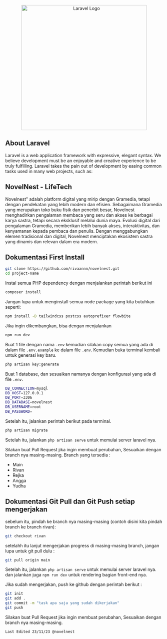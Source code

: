 <p align="center"><a href="https://laravel.com" target="_blank"><img src="https://raw.githubusercontent.com/laravel/art/master/logo-lockup/5%20SVG/2%20CMYK/1%20Full%20Color/laravel-logolockup-cmyk-red.svg" width="400" alt="Laravel Logo"></a></p>

## About Laravel

Laravel is a web application framework with expressive, elegant syntax. We believe development must be an enjoyable and creative experience to be truly fulfilling. Laravel takes the pain out of development by easing common tasks used in many web projects, such as:

## NovelNest - LifeTech

Novelnest" adalah platform digital yang mirip dengan Gramedia, tetapi dengan pendekatan yang lebih modern dan efisien. Sebagaimana Gramedia yang merupakan toko buku fisik dan penerbit besar, Novelnest menghadirkan pengalaman membaca yang seru dan akses ke berbagai karya sastra, tetapi secara eksklusif melalui dunia maya.
Evolusi digital dari pengalaman Gramedia, memberikan lebih banyak akses, interaktivitas, dan kenyamanan kepada pembaca dan penulis. Dengan menggabungkan elemen tradisional dan digital, Novelnest menciptakan ekosistem sastra yang dinamis dan relevan dalam era modern.


## Dokumentasi First Install

```bash
git clone https://github.com/rivaannn/novelnest.git
cd project-name
```
Instal semua PHP dependency dengan menjalankan perintah berikut ini
```bash
composer install
```
Jangan lupa untuk menginstall semua node package yang kita butuhkan seperti:
```bash
npm install -D tailwindcss postcss autoprefixer flowbite
```
Jika ingin dikembangkan, bisa dengan menjalankan
```bash
npm run dev
```

Buat 1 file dengan nama `.env` kemudian silakan copy semua yang ada di dalam file `.env.example` ke dalam file `.env`. Kemudian buka terminal kembali untuk generasi key baru.
```bash
php artisan key:generate
```
Buat 1 database, dan sesuaikan namanya dengan konfigurasi yang ada di file `.env`.
```bash
DB_CONNECTION=mysql
DB_HOST=127.0.0.1
DB_PORT=3306
DB_DATABASE=novelnest
DB_USERNAME=root
DB_PASSWORD=
```
Setelah itu, jalankan perintah berikut pada terminal.
```bash
php artisan migrate
```
Setelah itu, jalankan `php artisan serve` untuk memulai server laravel nya.

Silakan buat Pull Request jika ingin membuat perubahan, Sesuaikan dengan branch nya masing-masing.
Branch yang tersedia :
- Main
- Rivan
- Rejka
- Angga
- Yudha

## Dokumentasi Git Pull dan Git Push setiap mengerjakan

sebelum itu, pindah ke branch nya masing-masing (contoh disini kita pindah branch ke branch rivan):
```bash
git checkout rivan
```

setelahh itu lanjut mengerjakan progress di masing-masing branch, jangan lupa untuk git pull dulu :
```bash
git pull origin main
```

Setelah itu, jalankan `php artisan serve` untuk memulai server laravel nya.
dan jalankan juga `npm run dev` untuk rendering bagian front-end nya.

Jika sudah mengerjakan, push ke github dengan perintah berikut :
```bash
git init
git add .
git commit -m "task apa saja yang sudah dikerjakan"
git push
```

Silakan buat Pull Request jika ingin membuat perubahan, Sesuaikan dengan branch nya masing-masing.

`Last Edited 23/11/23 @novelnest`